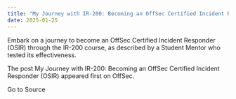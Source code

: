 ```yaml
---
title: "My Journey with IR-200: Becoming an OffSec Certified Incident Responder (OSIR)"
date: 2025-01-25
---
```


Embark on a journey to become an OffSec Certified Incident Responder (OSIR) through the IR-200 course, as described by a Student Mentor who tested its effectiveness.

The post My Journey with IR-200: Becoming an OffSec Certified Incident Responder (OSIR) appeared first on OffSec.

Go to Source
